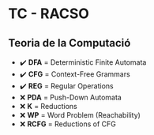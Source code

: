 # TC - RACSO

## Teoria de la Computació 

+ :heavy_check_mark: **DFA** = Deterministic Finite Automata
+ :heavy_check_mark: **CFG** = Context-Free Grammars
+ :heavy_check_mark: **REG** = Regular Operations
+ :x: **PDA** = Push-Down Automata
+ :x: **K** = Reductions
+ :x: **WP** = Word Problem (Reachability)
+ :x: **RCFG** = Reductions of CFG

